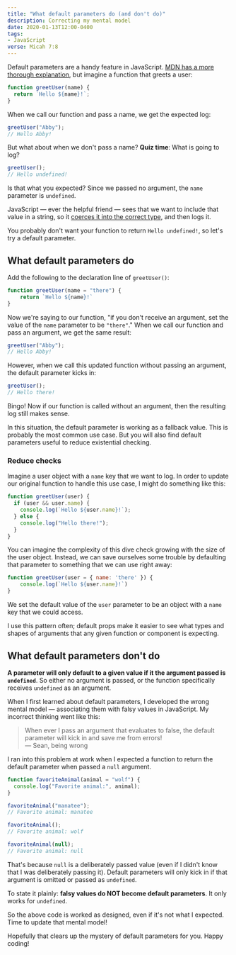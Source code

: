 ```yaml
---
title: "What default parameters do (and don't do)"
description: Correcting my mental model
date: 2020-01-13T12:00-0400
tags:
- JavaScript
verse: Micah 7:8
---
```


Default parameters are a handy feature in JavaScript. [MDN has a more thorough explanation](https://developer.mozilla.org/en-US/docs/Web/JavaScript/Reference/Functions/Default_parameters), but imagine a function that greets a user:

```js
function greetUser(name) {
  return `Hello ${name}!`;
}
```

When we call our function and pass a name, we get the expected log:

```js
greetUser("Abby");
// Hello Abby!
```

But what about when we don't pass a name? **Quiz time**: What is going to log?

```js
greetUser();
// Hello undefined!
```

Is that what you expected? Since we passed no argument, the `name` parameter is `undefined`.

JavaScript — ever the helpful friend — sees that we want to include that value in a string, so it [coerces it into the correct type](https://developer.mozilla.org/en-US/docs/Glossary/Type_coercion), and then logs it.

You probably don't want your function to return `Hello undefined!`, so let's try a default parameter.

## What default parameters do

Add the following to the declaration line of `greetUser()`:

<!-- ```js/0 -->
```js
function greetUser(name = "there") {
    return `Hello ${name}!`
}
```

Now we're saying to our function, "if you don't receive an argument, set the value of the `name` parameter to be `"there"`." When we call our function and pass an argument, we get the same result:

```js
greetUser("Abby");
// Hello Abby!
```

However, when we call this updated function without passing an argument, the default parameter kicks in:

```js
greetUser();
// Hello there!
```

Bingo! Now if our function is called without an argument, then the resulting log still makes sense.

In this situation, the default parameter is working as a fallback value. This is probably the most common use case. But you will also find default parameters useful to reduce existential checking.

### Reduce checks

Imagine a user object with a `name` key that we want to log. In order to update our original function to handle this use case, I might do something like this:

```js
function greetUser(user) {
  if (user && user.name) {
    console.log(`Hello ${user.name}!`);
  } else {
    console.log("Hello there!");
  }
}
```

You can imagine the complexity of this dive check growing with the size of the user object. Instead, we can save ourselves some trouble by defaulting that parameter to something that we can use right away:

<!-- ```js/0 -->
```js
function greetUser(user = { name: 'there' }) {
    console.log(`Hello ${user.name}!`)
}
```

We set the default value of the `user` parameter to be an object with a `name` key that we could access.

I use this pattern often; default props make it easier to see what types and shapes of arguments that any given function or component is expecting.

## What default parameters don't do

**A parameter will only default to a given value if it the argument passed is `undefined`**. So either no argument is passed, or the function specifically receives `undefined` as an argument.

When I first learned about default parameters, I developed the wrong mental model — associating them with falsy values in JavaScript. My incorrect thinking went like this:

> When ever I pass an argument that evaluates to false, the default parameter will kick in and save me from errors!
> <br>— Sean, being wrong

I ran into this problem at work when I expected a function to return the default parameter when passed a `null` argument.

```js
function favoriteAnimal(animal = "wolf") {
  console.log("Favorite animal:", animal);
}

favoriteAnimal("manatee");
// Favorite animal: manatee

favoriteAnimal();
// Favorite animal: wolf

favoriteAnimal(null);
// Favorite animal: null
```

That's because `null` is a deliberately passed value (even if I didn't know that I was deliberately passing it). Default parameters will only kick in if that argument is omitted or passed as `undefined`.

To state it plainly: **falsy values do NOT become default parameters**. It only works for `undefined`.

So the above code is worked as designed, even if it's not what I expected. Time to update that mental model!

Hopefully that clears up the mystery of default parameters for you. Happy coding!
